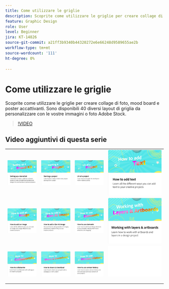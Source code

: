 ```yaml
---
title: Come utilizzare le griglie
description: Scoprite come utilizzare le griglie per creare collage di foto, mood board e poster accattivanti
feature: Graphic Design
role: User
level: Beginner
jira: KT-14826
source-git-commit: a21ff3b9340b44320272e6e66248d9589655ae2b
workflow-type: tm+mt
source-wordcount: '111'
ht-degree: 0%

---
```


# Come utilizzare le griglie

Scoprite come utilizzare le griglie per creare collage di foto, mood board e poster accattivanti. Sono disponibili 40 diversi layout di griglia da personalizzare con le vostre immagini o foto Adobe Stock.

>[!VIDEO](https://video.tv.adobe.com/v/3426934?quality=12&learn=on&hidetitle=true)

## Video aggiuntivi di questa serie

<table style="table-layout:fixed">
<tr>
 <td>
      <a href="brand.md">
         <img alt="Configurazione di un kit del marchio" src="assets/brand.png" />
      </a>
  </td>
   <td>
      <a href="new-project.md">
         <img alt="Avvio di un progetto" src="assets/starting-a-project.png" />
      </a>
  </td>
   <td>
      <a href="workspace.md">
         <img alt="UX di un progetto" src="assets/workspace.png" />
      </a>
  </td>
  <td>
      <a href="text-effects.md">
         <img alt="Come aggiungere del testo" src="assets/text-effects.png" />
      </a>
  </td>
</tr>
<tr>
   <td>
      <a href="image-effects.md">
         <img alt="Come aggiungere un’immagine" src="assets/image-effects.png" />
      </a>
  </td>
   <td>
      <a href="add-gen-ai-image.md">
         <img alt="Come aggiungere un’immagine Gen AI" src="assets/gen-ai-image.png" />
      </a>
  </td>
  <td>
         <a href="add-design-assets.md">
            <img alt="Come utilizzare gli elementi" src="assets/design-assets.png" />
         </a>
   </td>
   <td>
         <a href="layers.md">
            <img alt="Utilizzo di livelli e tavole da disegno" src="assets/layers.png" />
         </a>
   </td>
</tr>
<tr>
    <td>
        <a href="collaborate.md">
            <img alt="Come collaborare" src="assets/collaborate.png" />
        </a>
    </td>
   <td>
        <a href="share.md">
            <img alt="Come condividere e scaricare" src="assets/share.png" />
        </a>
   </td>
   <td>
        <a href="version-history.md">
            <img alt="Come utilizzare la cronologia delle versioni" src="assets/version-history.png" />
        </a>
   </td>
   <td>
      <img alt="Spaziatore" src="../assets/Whitespacer.png" />
      <div>
      <br>
   </td>
</tr>
</table>